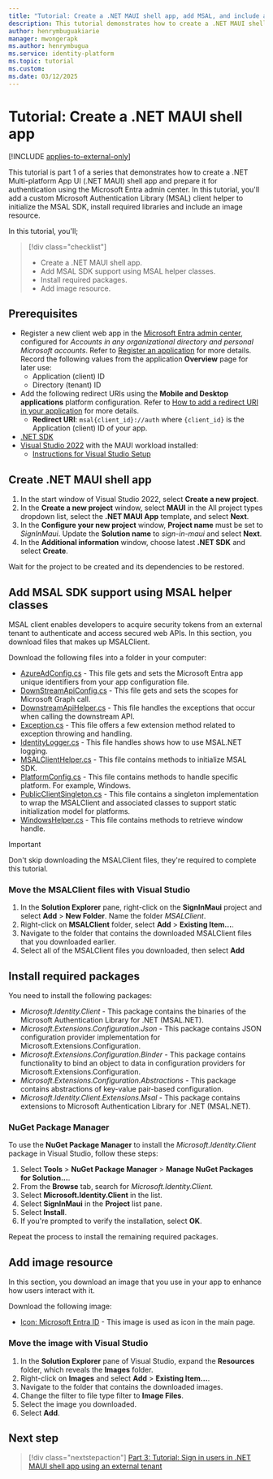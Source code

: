 ```yaml
---
title: "Tutorial: Create a .NET MAUI shell app, add MSAL, and include an image resource"
description: This tutorial demonstrates how to create a .NET MAUI shell app, add MSALClient, and include an image resource.
author: henrymbuguakiarie
manager: mwongerapk
ms.author: henrymbugua
ms.service: identity-platform
ms.topic: tutorial
ms.custom:
ms.date: 03/12/2025
---
```


# Tutorial: Create a .NET MAUI shell app

[!INCLUDE [applies-to-external-only](../external-id/includes/applies-to-external-only.md)]


This tutorial is part 1 of a series that demonstrates how to create a .NET Multi-platform App UI (.NET MAUI) shell app and prepare it for authentication using the Microsoft Entra admin center. In this tutorial, you'll add a custom Microsoft Authentication Library (MSAL) client helper to initialize the MSAL SDK, install required libraries and include an image resource.

In this tutorial, you'll;

> [!div class="checklist"]
>
> - Create a .NET MAUI shell app.
> - Add MSAL SDK support using MSAL helper classes.
> - Install required packages.
> - Add image resource.

## Prerequisites

* Register a new client web app in the [Microsoft Entra admin center](https://entra.microsoft.com), configured for *Accounts in any organizational directory and personal Microsoft accounts*. Refer to [Register an application](quickstart-register-app.md) for more details. Record the following values from the application **Overview** page for later use:
  * Application (client) ID 
  * Directory (tenant) ID
* Add the following redirect URIs using the **Mobile and Desktop applications** platform configuration. Refer to [How to add a redirect URI in your application](./how-to-add-redirect-uri.md) for more details.
  * **Redirect URI**: `msal{client_id}://auth` where `{client_id}` is the Application (client) ID of your app.
* [.NET SDK](https://dotnet.microsoft.com/download/dotnet/latest)
* [Visual Studio 2022](https://aka.ms/vsdownloads) with the MAUI workload installed:
  * [Instructions for Visual Studio Setup](/dotnet/maui/get-started/installation?tabs=visual-studio)

## Create .NET MAUI shell app

1. In the start window of Visual Studio 2022, select **Create a new project**.
1. In the **Create a new project** window, select **MAUI** in the All project types dropdown list, select the **.NET MAUI App** template, and select **Next**.
1. In the **Configure your new project** window, **Project name** must be set to *SignInMaui*. Update the **Solution name**  to *sign-in-maui* and select **Next**.
1. In the **Additional information** window, choose latest **.NET SDK** and select **Create**.

Wait for the project to be created and its dependencies to be restored.

## Add MSAL SDK support using MSAL helper classes

MSAL client enables developers to acquire security tokens from an external tenant to authenticate and access secured web APIs. In this section, you download files that makes up MSALClient.

Download the following files into a folder in your computer:

- [AzureAdConfig.cs](https://github.com/Azure-Samples/ms-identity-ciam-dotnet-tutorial/blob/main/1-Authentication/2-sign-in-maui/MSALClient/AzureAdConfig.cs) - This file gets and sets the Microsoft Entra app unique identifiers from your app configuration file.
- [DownStreamApiConfig.cs](https://github.com/Azure-Samples/ms-identity-ciam-dotnet-tutorial/blob/main/1-Authentication/2-sign-in-maui/MSALClient/DownStreamApiConfig.cs) - This file gets and sets the scopes for Microsoft Graph call.
- [DownstreamApiHelper.cs](https://github.com/Azure-Samples/ms-identity-ciam-dotnet-tutorial/blob/main/1-Authentication/2-sign-in-maui/MSALClient/DownstreamApiHelper.cs) - This file handles the exceptions that occur when calling the downstream API.
- [Exception.cs](https://github.com/Azure-Samples/ms-identity-ciam-dotnet-tutorial/blob/main/1-Authentication/2-sign-in-maui/MSALClient/Exception.cs) - This file offers a few extension method related to exception throwing and handling.
- [IdentityLogger.cs](https://github.com/Azure-Samples/ms-identity-ciam-dotnet-tutorial/blob/main/1-Authentication/2-sign-in-maui/MSALClient/IdentityLogger.cs) - This file handles shows how to use MSAL.NET logging.
- [MSALClientHelper.cs](https://github.com/Azure-Samples/ms-identity-ciam-dotnet-tutorial/blob/main/1-Authentication/2-sign-in-maui/MSALClient/MSALClientHelper.cs) - This file contains methods to initialize MSAL SDK.
- [PlatformConfig.cs](https://github.com/Azure-Samples/ms-identity-ciam-dotnet-tutorial/blob/main/1-Authentication/2-sign-in-maui/MSALClient/PlatformConfig.cs) - This file contains methods to handle specific platform. For example, Windows.
- [PublicClientSingleton.cs](https://github.com/Azure-Samples/ms-identity-ciam-dotnet-tutorial/blob/main/1-Authentication/2-sign-in-maui/MSALClient/PublicClientSingleton.cs) - This file contains a singleton implementation to wrap the MSALClient and associated classes to support static initialization model for platforms.
- [WindowsHelper.cs](https://github.com/Azure-Samples/ms-identity-ciam-dotnet-tutorial/blob/main/1-Authentication/2-sign-in-maui/MSALClient/WindowsHelper.cs) - This file contains methods to retrieve window handle.

> [!IMPORTANT]
> Don't skip downloading the MSALClient files, they're required to complete this tutorial.

### Move the MSALClient files with Visual Studio

1. In the **Solution Explorer** pane, right-click on the **SignInMaui** project and select **Add** > **New Folder**. Name the folder *MSALClient*.
1. Right-click on **MSALClient** folder, select **Add** > **Existing Item...**.
1. Navigate to the folder that contains the downloaded MSALClient files that you downloaded earlier.
1. Select all of the MSALClient files you downloaded, then select **Add**

## Install required packages

You need to install the following packages:

- *Microsoft.Identity.Client* - This package contains the binaries of the Microsoft Authentication Library for .NET (MSAL.NET).
- *Microsoft.Extensions.Configuration.Json* - This package contains JSON configuration provider implementation for Microsoft.Extensions.Configuration.
- *Microsoft.Extensions.Configuration.Binder* - This package contains functionality to bind an object to data in configuration providers for Microsoft.Extensions.Configuration.
- *Microsoft.Extensions.Configuration.Abstractions* - This package contains abstractions of key-value pair-based configuration.
- *Microsoft.Identity.Client.Extensions.Msal* - This package contains extensions to Microsoft Authentication Library for .NET (MSAL.NET).

### NuGet Package Manager

To use the **NuGet Package Manager** to install the *Microsoft.Identity.Client* package in Visual Studio, follow these steps:

1. Select **Tools** > **NuGet Package Manager** > **Manage NuGet Packages for Solution...**.
1. From the **Browse** tab, search for *Microsoft.Identity.Client*.
1. Select **Microsoft.Identity.Client** in the list.
1. Select **SignInMaui** in the **Project** list pane.
1. Select **Install**.
1. If you're prompted to verify the installation, select **OK**.

Repeat the process to install the remaining required packages.

## Add image resource

In this section, you download an image that you use in your app to enhance how users interact with it.

Download the following image:

- [Icon: Microsoft Entra ID](https://github.com/Azure-Samples/ms-identity-ciam-dotnet-tutorial/blob/main/1-Authentication/2-sign-in-maui/Resources/Images/azure_active_directory.png) - This image is used as icon in the main page.

### Move the image with Visual Studio

1. In the **Solution Explorer** pane of Visual Studio, expand the **Resources** folder, which reveals the **Images** folder.
1. Right-click on **Images** and select **Add** > **Existing Item...**.
1. Navigate to the folder that contains the downloaded images.
1. Change the filter to file type filter to **Image Files**.
1. Select the image you downloaded.
1. Select **Add**.

## Next step

> [!div class="nextstepaction"]
> [Part 3: Tutorial: Sign in users in .NET MAUI shell app using an external tenant](tutorial-mobile-app-maui-sign-in-sign-out.md)
